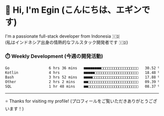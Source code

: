# 👋 Hi, I'm Egin (こんにちは、エギンです)

I'm a passionate full-stack developer from Indonesia 🇮🇩  
(私はインドネシア出身の情熱的なフルスタック開発者です 🇮🇩)

### ⏱️ Weekly Development (今週の開発活動)

<!--START_SECTION:waka-->

```txt
Go                  6 hrs 36 mins   ■■■■■■■■□□□□□□□□□□□□□□□□□   30.52 %
Kotlin              4 hrs           ■■■■■□□□□□□□□□□□□□□□□□□□□   18.48 %
Bash                3 hrs 52 mins   ■■■■□□□□□□□□□□□□□□□□□□□□□   17.88 %
Other               2 hrs 2 mins    ■■□□□□□□□□□□□□□□□□□□□□□□□   09.39 %
SQL                 1 hr 48 mins    ■■□□□□□□□□□□□□□□□□□□□□□□□   08.37 %
```

<!--END_SECTION:waka-->

---

⭐️ Thanks for visiting my profile! (プロフィールをご覧いただきありがとうございます！)

